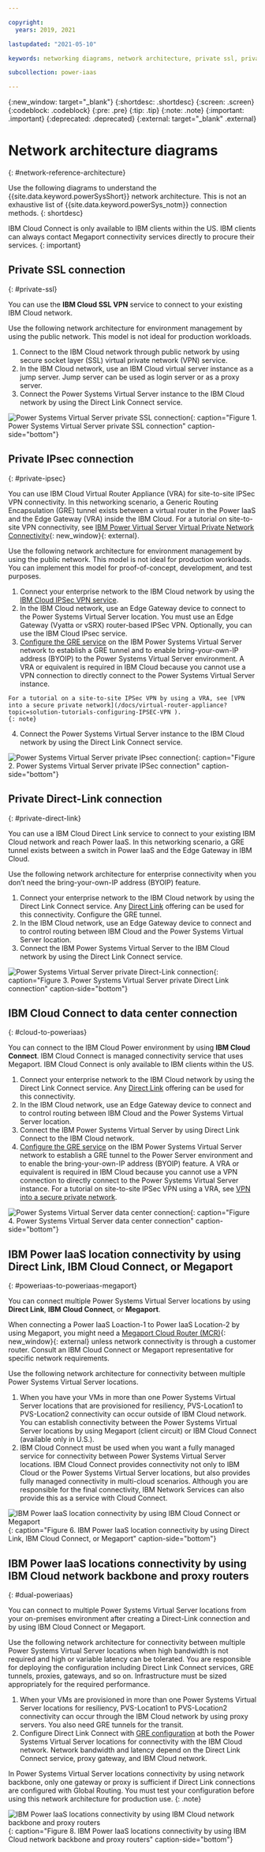 ```yaml
---

copyright:
  years: 2019, 2021

lastupdated: "2021-05-10"

keywords: networking diagrams, network architecture, private ssl, private ipsec, direct link, colocation, data center, cloud connect, megaport

subcollection: power-iaas

---
```


{:new_window: target="_blank"}
{:shortdesc: .shortdesc}
{:screen: .screen}
{:codeblock: .codeblock}
{:pre: .pre}
{:tip: .tip}
{:note: .note}
{:important: .important}
{:deprecated: .deprecated}
{:external: target="_blank" .external}

# Network architecture diagrams

{: #network-reference-architecture}

Use the following diagrams to understand the {{site.data.keyword.powerSysShort}} network architecture. This is not an exhaustive list of {{site.data.keyword.powerSys_notm}} connection methods.
{: shortdesc}

IBM Cloud Connect is only available to IBM clients within the US. IBM clients can always contact Megaport connectivity services directly to procure their services.
{: important}

## Private SSL connection

{: #private-ssl}

You can use the **IBM Cloud SSL VPN** service to connect to your existing IBM Cloud network.

Use the following network architecture for environment management by using the public network. This model is not ideal for production workloads.

  1. Connect to the IBM Cloud network through public network by using secure socket layer (SSL) virtual private network (VPN) service.
  2. In the IBM Cloud network, use an IBM Cloud virtual server instance as a jump server. Jump server can be used as login server or as a proxy server.
  3. Connect the Power Systems Virtual Server instance to the IBM Cloud network by using the Direct Link Connect service.

  ![Power Systems Virtual Server private SSL connection](./images/Private-Connection-SSL-Jumphost-DirectLink-Connect.png "Power Systems Virtual Server private SSL connection"){: caption="Figure 1. Power Systems Virtual Server private SSL connection" caption-side="bottom"}

## Private IPsec connection

{: #private-ipsec}

You can use IBM Cloud Virtual Router Appliance (VRA) for site-to-site IPSec VPN connectivity. In this networking scenario, a Generic Routing Encapsulation (GRE) tunnel exists between a virtual router in the Power IaaS and the Edge Gateway (VRA) inside the IBM Cloud. For a tutorial on site-to-site VPN connectivity, see [IBM Power Virtual Server Virtual Private Network Connectivity](https://cloud.ibm.com/media/docs/downloads/power-iaas-tutorials/PowerVS_VPN_Tutorial_v1.pdf){: new_window}{: external}.

Use the following network architecture for environment management by using the public network. This model is not ideal for production workloads. You can implement this model for proof-of-concept, development, and test purposes.

  1. Connect your enterprise network to the IBM Cloud network by using the [IBM Cloud IPSec VPN service](/docs/iaas-vpn?topic=iaas-vpn-setup-ipsec-vpn).
  2. In the IBM Cloud network, use an Edge Gateway device to connect to the Power Systems Virtual Server location. You must use an Edge Gateway (Vyatta or vSRX) router-based IPSec VPN. Optionally, you can use the IBM Cloud IPsec service.
  3. [Configure the GRE service](/docs/power-iaas?topic=power-iaas-configuring-power#gre-tunneling) on the IBM Power Systems Virtual Server network to establish a GRE tunnel and to enable bring-your-own-IP address (BYOIP) to the Power Systems Virtual Server environment. A VRA or equivalent is required in IBM Cloud because you cannot use a VPN connection to directly connect to the Power Systems Virtual Server instance.

    For a tutorial on a site-to-site IPSec VPN by using a VRA, see [VPN into a secure private network](/docs/virtual-router-appliance?topic=solution-tutorials-configuring-IPSEC-VPN ).
    {: note}

  4. Connect the Power Systems Virtual Server instance to the IBM Cloud network by using the Direct Link Connect service.

  ![Power Systems Virtual Server private IPsec connection](./images/Private-IPSec-VPN+DL+EdgeGW.png "Power Systems Virtual Server private IPsec connection"){: caption="Figure 2. Power Systems Virtual Server private IPSec connection" caption-side="bottom"}

## Private Direct-Link connection

{: #private-direct-link}

You can use a IBM Cloud Direct Link service to connect to your existing IBM Cloud network and reach Power IaaS. In this networking scenario, a GRE tunnel exists between a switch in Power IaaS and the Edge Gateway in IBM Cloud.

Use the following network architecture for enterprise connectivity when you don’t need the bring-your-own-IP address (BYOIP) feature.

  1. Connect your enterprise network to the IBM Cloud network by using the Direct Link Connect service. Any [Direct Link](/docs/dl?topic=dl-dl-about#overview-of-direct-link-offerings) offering can be used for this connectivity. Configure the GRE tunnel.
  2. In the IBM Cloud network, use an Edge Gateway device to connect and to control routing between IBM Cloud and the Power Systems Virtual Server location.
  3. Connect the IBM Power Systems Virtual Server to the IBM Cloud network by using the Direct Link Connect service.

  ![Power Systems Virtual Server private Direct-Link connection](./images/Private-connection-using-DL+DLconnect+EdgeGW.png "Power Systems Virtual Server private Direct-Link connection"){: caption="Figure 3. Power Systems Virtual Server private Direct Link connection" caption-side="bottom"}

## IBM Cloud Connect to data center connection

{: #cloud-to-poweriaas}

You can connect to the IBM Cloud Power environment by using **IBM Cloud Connect**. IBM Cloud Connect is managed connectivity service that uses Megaport. IBM Cloud Connect is only available to IBM clients within the US.

  1. Connect your enterprise network to the IBM Cloud network by using the Direct Link Connect service. Any [Direct Link](/docs/dl?topic=dl-dl-about#overview-of-direct-link-offerings) offering can be used for this connectivity.
  2. In the IBM Cloud network, use an Edge Gateway device to connect and to control routing between IBM Cloud and the Power Systems Virtual Server location.
  3. Connect the IBM Power Systems Virtual Server by using Direct Link Connect to the IBM Cloud network.
  4. [Configure the GRE service](/docs/power-iaas?topic=power-iaas-configuring-power#gre-tunneling) on the IBM Power Systems Virtual Server network to establish a GRE tunnel to the Power Server environment and to enable the bring-your-own-IP address (BYOIP) feature. A VRA or equivalent is required in IBM Cloud because you cannot use a VPN connection to directly connect to the Power Systems Virtual Server instance.
    For a tutorial on  site-to-site IPSec VPN using a VRA, see [VPN into a secure private network](/docs/virtual-router-appliance?topic=solution-tutorials-configuring-IPSEC-VPN).

  ![Power Systems Virtual Server data center connection](./images/BYOIPusingDL+DLconnect+EdgeGW.png "Power Systems Virtual Server data center connection"){: caption="Figure 4. Power Systems Virtual Server data center connection" caption-side="bottom"}

<!--## IBM Power on-premises environment to Power IaaS connection by using IBM Cloud Connect or Megaport
{: #onprem-to-poweriaas}

You can connect your IBM Power on-premises environment to a Power IaaS by using **IBM Cloud Connect or Megaport** as shown in the following diagram.

  ![IBM Power on-premises environment to Power IaaS connection by using IBM Cloud Connect or Megaport](./images/network-onprem-colo.png "IBM Power on-premises environment to Power IaaS connection by using IBM Cloud Connect or Megaport"){: caption="Figure 5. IBM Power on-premises environment to Power IaaS connection by using IBM Cloud Connect or Megaport" caption-side="bottom"}-->

## IBM Power IaaS location connectivity by using Direct Link, IBM Cloud Connect, or Megaport

{: #poweriaas-to-poweriaas-megaport}

You can connect multiple Power Systems Virtual Server locations by using **Direct Link**, **IBM Cloud Connect**, or **Megaport**.

When connecting a Power IaaS Loaction-1 to Power IaaS Location-2 by using Megaport, you might need a [Megaport Cloud Router (MCR)](https://knowledgebase.megaport.com/megaport-cloud-router/what-is-mcr/){: new_window}{: external} unless network connectivity is through a customer router. <!--If you want to route to more than one location from your colo, you must use an MCR (unless your router can perform this function). In some cases, an MCR is not required. For example, you only need one Megaport port open to perform a data replication between *DAL13* and *WDC04*--> Consult an IBM Cloud Connect or Megaport representative for specific network requirements.

Use the following network architecture for connectivity between multiple Power Systems Virtual Server locations.

  1. When you have your VMs in more than one Power Systems Virtual Server locations that are provisioned for resiliency, PVS-Location1 to PVS-Location2 connectivity can occur outside of IBM Cloud network. You can establish connectivity between the Power Systems Virtual Server locations by using Megaport (client circuit) or IBM Cloud Connect (available only in U.S.).
  2. IBM Cloud Connect must be used when you want a fully managed service for connectivity between Power Systems Virtual Server locations. IBM Cloud Connect provides connectivity not only to IBM Cloud or the Power Systems Virtual Server locations, but also provides fully managed connectivity in multi-cloud scenarios. Although you are responsible for the final connectivity, IBM Network Services can also provide this as a service with Cloud Connect.

  ![IBM Power IaaS location connectivity by using IBM Cloud Connect or Megaport](./images/Locations-connectivity-byusing-cloud-connect-or-megaport.png "IBM Power IaaS location connectivity by using IBM Cloud Connect or Megaport"){: caption="Figure 6. IBM Power IaaS location connectivity by using Direct Link, IBM Cloud Connect, or Megaport" caption-side="bottom"}

<!-- ## IBM Power colo to colo connection using GRE tunneling
{: #colo-to-colo-gre}

You can connect a colo to a colo by using **Direct Link** and GRE tunnels.

  ![Power Systems Virtual Server colo to colo connection](./images/network-colo-to-colo-gre.png "Power Systems Virtual Server Colo to Colo connection"){: caption="Figure 7. Power Systems Virtual Server Colo to Colo (GRE Tunneling)" caption-side="bottom"} -->

## IBM Power IaaS locations connectivity by using IBM Cloud network backbone and proxy routers

{: #dual-poweriaas}

You can connect to multiple Power Systems Virtual Server locations from your on-premises environment after creating a Direct-Link connection and by using IBM Cloud Connect or Megaport.

Use the following network architecture for connectivity between multiple Power Systems Virtual Server locations when high bandwidth is not required and high or variable latency can be tolerated. You are responsible for deploying the configuration including Direct Link Connect services, GRE tunnels, proxies, gateways, and so on. Infrastructure must be sized appropriately for the required performance.

  1. When your VMs are provisioned in more than one Power Systems Virtual Server locations for resiliency, PVS-Location1 to PVS-Location2 connectivity can occur through the IBM Cloud network by using proxy servers. You also need GRE tunnels for the transit.
  2. Configure Direct Link Connect with [GRE configuration](/docs/power-iaas?topic=power-iaas-configuring-power#gre-tunneling) at both the Power Systems Virtual Server locations for connectivity with the IBM Cloud network. Network bandwidth and latency depend on the Direct Link Connect service, proxy gateway, and IBM Cloud network.

In Power Systems Virtual Server locations connectivity by using network backbone, only one gateway or proxy is sufficient if Direct Link connections are configured with Global Routing. You must test your configuration before using this network architecture for production use.
{: .note}

  ![IBM Power IaaS locations connectivity by using IBM Cloud network backbone and proxy routers](./images/PowerVS-IaaS-Locations-connectivity-via-IBMCloud-Classic.png "IBM Power IaaS locations connectivity by using IBM Cloud network backbone and proxy routers"){: caption="Figure 8. IBM Power IaaS locations connectivity by using IBM Cloud network backbone and proxy routers" caption-side="bottom"}

  
